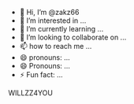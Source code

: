 - 👋 Hi, I’m @zakz66
- 👀 I’m interested in ...
- 🌱 I’m currently learning ...
- 💞️ I’m looking to collaborate on ...
- 📫 how to reach me ...
- 😄 pronouns: ...
- 😄 Pronouns: ...
- ⚡ Fun fact: ...

<!---
zakz66/zakz66 is a ✨ special ✨ repository because its `README.md` (this file) appears on your GitHub profile.
You can click the Preview link to take a look at your changes.
---> WILLZZ4YOU
